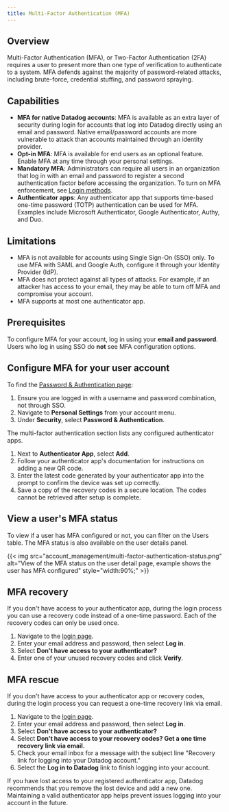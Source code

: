 ```yaml
---
title: Multi-Factor Authentication (MFA)
---
```


## Overview

Multi-Factor Authentication (MFA), or Two-Factor Authentication (2FA) requires a user to present more than one type of verification to authenticate to a system. MFA defends against the majority of password-related attacks, including brute-force, credential stuffing, and password spraying.

## Capabilities

-   **MFA for native Datadog accounts**: MFA is available as an extra layer of security during login for accounts that log into Datadog directly using an email and password. Native email/password accounts are more vulnerable to attack than accounts maintained through an identity provider.
-   **Opt-in MFA**: MFA is available for end users as an optional feature. Enable MFA at any time through your personal settings.
-   **Mandatory MFA**: Administrators can require all users in an organization that log in with an email and password to register a second authentication factor before accessing the organization. To turn on MFA enforcement, see [Login methods][1]. 
-   **Authenticator apps**: Any authenticator app that supports time-based one-time password (TOTP) authentication can be used for MFA. Examples include Microsoft Authenticator, Google Authenticator, Authy, and Duo.

## Limitations

-   MFA is not available for accounts using Single Sign-On (SSO) only. To use MFA with SAML and Google Auth, configure it through your Identity Provider (IdP).
-   MFA does not protect against all types of attacks. For example, if an attacker has access to your email, they may be able to turn off MFA and compromise your account.
-   MFA supports at most one authenticator app.

## Prerequisites

To configure MFA for your account, log in using your **email and password**. Users who log in using SSO do **not** see MFA configuration options.

## Configure MFA for your user account

To find the [Password & Authentication page][2]:

1. Ensure you are logged in with a username and password combination, not through SSO.
1. Navigate to **Personal Settings** from your account menu.
1. Under **Security**, select **Password & Authentication**.

The multi-factor authentication section lists any configured authenticator apps.

1. Next to **Authenticator App**, select **Add**.
1. Follow your authenticator app's documentation for instructions on adding a new QR code.
1. Enter the latest code generated by your authenticator app into the prompt to confirm the device was set up correctly.
1. Save a copy of the recovery codes in a secure location. The codes cannot be retrieved after setup is complete.

## View a user's MFA status

To view if a user has MFA configured or not, you can filter on the Users table. The MFA status is also available on the user details panel. 

{{< img src="account_management/multi-factor-authentication-status.png" alt="View of the MFA status on the user detail page, example shows the user has MFA configured" style="width:90%;" >}}

## MFA recovery

If you don't have access to your authenticator app, during the login process you can use a recovery code instead of a one-time password. Each of the recovery codes can only be used once.

1. Navigate to the [login page][3].
1. Enter your email address and password, then select **Log in**.
1. Select **Don't have access to your authenticator?**
1. Enter one of your unused recovery codes and click **Verify**.

## MFA rescue

If you don't have access to your authenticator app or recovery codes, during the login process you can request a one-time recovery link via email.

1. Navigate to the [login page][3].
1. Enter your email address and password, then select **Log in**.
1. Select **Don't have access to your authenticator?**
1. Select **Don't have access to your recovery codes? Get a one time recovery link via email.**
1. Check your email inbox for a message with the subject line "Recovery link for logging into your Datadog account."
1. Select the **Log in to Datadog** link to finish logging into your account.

If you have lost access to your registered authenticator app, Datadog recommends that you remove the lost device and add a new one. Maintaining a valid authenticator app helps prevent issues logging into your account in the future.

[1]: /account_management/login_methods/#requiring-multi-factor-authentication
[2]: https://app.datadoghq.com/personal-settings/password-and-authentication
[3]: https://app.datadoghq.com

